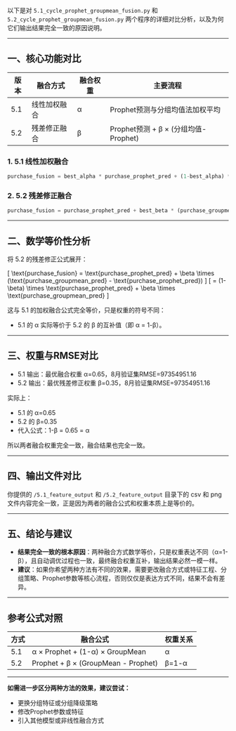 以下是对 `5.1_cycle_prophet_groupmean_fusion.py` 和 `5.2_cycle_prophet_groupmean_fusion.py` 两个程序的详细对比分析，以及为何它们输出结果完全一致的原因说明。

---

## 一、核心功能对比

| 版本 | 融合方式 | 融合权重 | 主要流程 |
|------|----------|----------|----------|
| 5.1  | 线性加权融合 | α | Prophet预测与分组均值法加权平均 |
| 5.2  | 残差修正融合 | β | Prophet预测 + β × (分组均值-Prophet) |

### 1. 5.1 线性加权融合
```python
purchase_fusion = best_alpha * purchase_prophet_pred + (1-best_alpha) * purchase_groupmean_pred
```

### 2. 5.2 残差修正融合
```python
purchase_fusion = purchase_prophet_pred + best_beta * (purchase_groupmean_pred - purchase_prophet_pred)
```

---

## 二、数学等价性分析

将 5.2 的残差修正公式展开：

\[
\text{purchase\_fusion} = \text{purchase\_prophet\_pred} + \beta \times (\text{purchase\_groupmean\_pred} - \text{purchase\_prophet\_pred})
\]
\[
= (1-\beta) \times \text{purchase\_prophet\_pred} + \beta \times \text{purchase\_groupmean\_pred}
\]

这与 5.1 的加权融合公式完全等价，只是权重的符号不同：

- 5.1 的 α 实际等价于 5.2 的 β 的互补值（即 α = 1-β）。

---

## 三、权重与RMSE对比

- 5.1 输出：最优融合权重 α=0.65，8月验证集RMSE=97354951.16
- 5.2 输出：最优残差修正权重 β=0.35，8月验证集RMSE=97354951.16

实际上：
- 5.1 的 α=0.65
- 5.2 的 β=0.35
- 代入公式：1-β = 0.65 = α

所以两者融合权重完全一致，融合结果也完全一致。

---

## 四、输出文件对比

你提供的 `/5.1_feature_output` 和 `/5.2_feature_output` 目录下的 csv 和 png 文件内容完全一致，正是因为两者的融合公式和权重本质上是等价的。

---

## 五、结论与建议

- **结果完全一致的根本原因**：两种融合方式数学等价，只是权重表达不同（α=1-β），且自动调优过程也一致，最终融合权重互补，输出结果必然一模一样。
- **建议**：如果你希望两种方法有不同的效果，需要更改融合方式或特征工程、分组策略、Prophet参数等核心流程，否则仅仅是表达方式不同，结果不会有差异。

---

## 参考公式对照

| 方式 | 融合公式 | 权重关系 |
|------|----------|----------|
| 5.1  | α × Prophet + (1-α) × GroupMean | α |
| 5.2  | Prophet + β × (GroupMean - Prophet) | β=1-α |

---

**如需进一步区分两种方法的效果，建议尝试：**
- 更换分组特征或分组降级策略
- 修改Prophet参数或特征
- 引入其他模型或非线性融合方式

